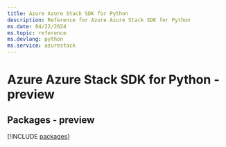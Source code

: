```yaml
---
title: Azure Azure Stack SDK for Python
description: Reference for Azure Azure Stack SDK for Python
ms.date: 04/22/2024
ms.topic: reference
ms.devlang: python
ms.service: azurestack
---
```

# Azure Azure Stack SDK for Python - preview
## Packages - preview
[!INCLUDE [packages](azure-stack-index.md)]
